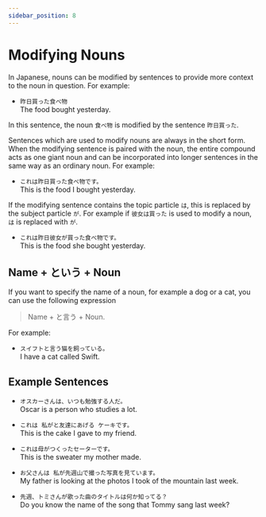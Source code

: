 ```yaml
---
sidebar_position: 8
---
```


# Modifying Nouns

In Japanese, nouns can be modified by sentences to provide more context to the noun in question. For example:

- ``昨日買った食べ物``  
  The food bought yesterday.

In this sentence, the noun `食べ物` is modified by the sentence `昨日買った`.

Sentences which are used to modify nouns are always in the short form. When the modifying sentence is paired with the noun, the entire compound acts as one giant noun and can be incorporated into longer sentences in the same way as an ordinary noun. For example:

- ``これは昨日買った食べ物です。``  
  This is the food I bought yesterday.

If the modifying sentence contains the topic particle `は`, this is replaced by the subject particle `が`. For example if `彼女は買った` is used to modify a noun, `は` is replaced with `が`.

- ``これは昨日彼女が買った食べ物です。``  
  This is the food she bought yesterday.

## Name + という + Noun

If you want to specify the name of a noun, for example a dog or a cat, you can use the following expression

> Name + と言う + Noun.

For example:

- ``スイフトと言う猫を飼っている。``  
  I have a cat called Swift.

## Example Sentences

- ``オスカーさんは、いつも勉強する人だ。``  
  Oscar is a person who studies a lot.

- ``これは 私がと友達にあげる ケーキです。``  
  This is the cake I gave to my friend.

- ``これは母がつくったセーターです。``  
  This is the sweater my mother made.

- ``お父さんは 私が先週山で撮った写真を見ています。``  
  My father is looking at the photos I took of the mountain last week.

- ``先週、トミさんが歌った曲のタイトルは何か知ってる？``  
  Do you know the name of the song that Tommy sang last week?
